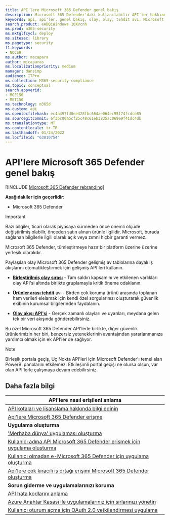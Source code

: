 ```yaml
---
title: API'lere Microsoft 365 Defender genel bakış
description: Microsoft 365 Defender'daki kullanılabilir API'ler hakkında bilgi Microsoft 365 Defender
keywords: api, api'ler, genel bakış, olay, olay, tehdit avı, Microsoft 365 Defender
search.product: eADQiWindows 10XVcnh
ms.prod: m365-security
ms.mktglfcycl: deploy
ms.sitesec: library
ms.pagetype: security
f1.keywords:
- NOCSH
ms.author: macapara
author: mjcaparas
ms.localizationpriority: medium
manager: dansimp
audience: ITPro
ms.collection: M365-security-compliance
ms.topic: conceptual
search.appverid:
- MOE150
- MET150
ms.technology: m365d
ms.custom: api
ms.openlocfilehash: ec4a497fd0ee428fbc664ae064ec95f74fcdce85
ms.sourcegitcommit: 6f3bc00a5cf25c48c61eb3835ac069e9f41dc4db
ms.translationtype: MT
ms.contentlocale: tr-TR
ms.lasthandoff: 01/24/2022
ms.locfileid: "63010754"
---
```

# <a name="overview-of-microsoft-365-defender-apis"></a>API'lere Microsoft 365 Defender genel bakış

[!INCLUDE [Microsoft 365 Defender rebranding](../includes/microsoft-defender.md)]

**Aşağıdakiler için geçerlidir:**

- Microsoft 365 Defender

> [!IMPORTANT]
> Bazı bilgiler, ticari olarak piyasaya sürmeden önce önemli ölçüde değiştirilmiş olabilir, önceden satın alınan ürünle ilgilidir. Microsoft, burada sağlanan bilgilerle ilgili olarak açık veya zımni hiçbir garanti vermez.

Microsoft 365 Defender, tümleştirmeye hazır bir platform üzerine üzerine yerleşik olarakdır.

Paylaşılan olay Microsoft 365 Defender gelişmiş av tablolarına dayalı iş akışlarını otomatikleştirmek için gelişmiş API'leri kullanın.

- **[Birleştirilmiş olay sırası](api-incident.md)** - Tam saldırı kapsamını ve etkilenen varlıkları olay API'si altında birlikte gruplamayla kritik öneme odaklanın.

- **[Ürünler arası tehdit](api-advanced-hunting.md)** avı - Birden çok koruma ürünü arasında toplanan ham verileri elelamak için kendi özel sorgularınızı oluşturarak güvenlik ekibinin kurumsal bilgilerinden faydalanın.

- **[Olay akışı API'si](streaming-api.md)** - Gerçek zamanlı olayları ve uyarıları, meydana gelen tek bir veri akışında gönderebilirsiniz.

Bu özel Microsoft 365 Defender API'lerle birlikte, diğer güvenlik ürünlerimizin her biri, benzersiz yeteneklerinin avantajından yararlanmanıza yardımcı olmak için ek API'ler de sağlıyor.[](api-articles.md)

> [!NOTE]
> Birleşik portala geçiş, Uç Nokta API'leri için Microsoft Defender'ı temel alan PowerBi panolarını etkilemez. Etkileşimli portal geçişi ne olursa olsun, var olan API'lerle çalışmaya devam edebilirsiniz.

## <a name="learn-more"></a>Daha fazla bilgi

| **API'lere nasıl erişileni anlama** |
|-|
| [API kotaları ve lisanslama hakkında bilgi edinin](api-terms.md) |
| [Api'lere Microsoft 365 Defender erişme](api-access.md) |
| **Uygulama oluşturma** |
| ['Merhaba dünya' uygulaması oluşturma](api-hello-world.md) |
| [Kullanıcı adına API Microsoft 365 Defender erişmek için uygulama oluşturma](api-create-app-user-context.md) |
| [Kullanıcı olmadan e-Microsoft 365 Defender için uygulama oluşturma](api-create-app-web.md) |
| [Api'lere çok kiracılı iş ortağı erişimi Microsoft 365 Defender oluşturma](api-partner-access.md) |
| **Sorun giderme ve uygulamalarınızı koruma** |
| [API hata kodlarını anlama](api-error-codes.md) |
| [Azure Anahtar Kasası ile uygulamalarınız için sırlarınızı yönetin](/learn/modules/manage-secrets-with-azure-key-vault/) |
| [Kullanıcı oturum açma için OAuth 2.0 yetkilendirmesi uygulama](/azure/active-directory/develop/active-directory-v2-protocols-oauth-code) |
